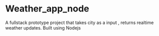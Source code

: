 # Weather_app_node
A fullstack prototype project that takes city as a input , returns realtime weather updates. Built using Nodejs
